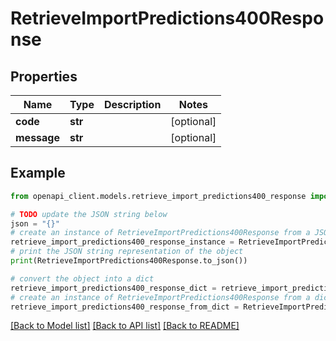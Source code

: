 # RetrieveImportPredictions400Response


## Properties

Name | Type | Description | Notes
------------ | ------------- | ------------- | -------------
**code** | **str** |  | [optional] 
**message** | **str** |  | [optional] 

## Example

```python
from openapi_client.models.retrieve_import_predictions400_response import RetrieveImportPredictions400Response

# TODO update the JSON string below
json = "{}"
# create an instance of RetrieveImportPredictions400Response from a JSON string
retrieve_import_predictions400_response_instance = RetrieveImportPredictions400Response.from_json(json)
# print the JSON string representation of the object
print(RetrieveImportPredictions400Response.to_json())

# convert the object into a dict
retrieve_import_predictions400_response_dict = retrieve_import_predictions400_response_instance.to_dict()
# create an instance of RetrieveImportPredictions400Response from a dict
retrieve_import_predictions400_response_from_dict = RetrieveImportPredictions400Response.from_dict(retrieve_import_predictions400_response_dict)
```
[[Back to Model list]](../README.md#documentation-for-models) [[Back to API list]](../README.md#documentation-for-api-endpoints) [[Back to README]](../README.md)


